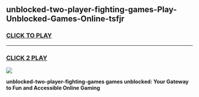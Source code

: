 
## unblocked-two-player-fighting-games-Play-Unblocked-Games-Online-tsfjr
<h3>
<a href="https://premium76.site?title=unblocked-two-player-fighting-games&ref=25A">CLICK TO PLAY</a></h3>
<hr>

<h3>
<a href="https://premium76.site?title=unblocked-two-player-fighting-games&ref=25A">CLICK 2 PLAY</a>
  
</h3>

<a href="https://premium76.site?title=unblocked-two-player-fighting-games&ref=25A"><img src="https://clearcache.store/games.png"></a>


**unblocked-two-player-fighting-games games unblocked: Your Gateway to Fun and Accessible Online Gaming**
